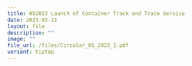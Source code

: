 ```yaml
---
title: 052023 Launch of Container Track and Trace Service
date: 2023-03-21
layout: file
description: ""
image: ""
file_url: /files/Circular_05_2023_1.pdf
variant: tiptap
---
```

